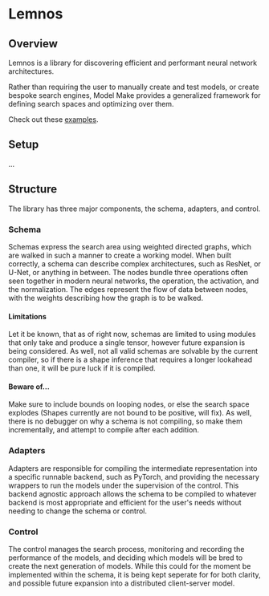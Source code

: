 # Lemnos 

## Overview

Lemnos is a library for discovering efficient and performant neural network architectures.

Rather than requiring the user to manually create and test models, or create bespoke search engines,
Model Make provides a generalized framework for defining search spaces and optimizing over them.

Check out these [examples](examples).

## Setup 

... 

## Structure

The library has three major components, the schema, adapters, and control.

### Schema

Schemas express the search area using weighted directed graphs, which are walked in such a manner to create a working model. 
When built correctly, a schema can describe complex architectures, such as ResNet, or U-Net, or anything in between. 
The nodes bundle three operations often seen together in modern neural networks, the operation, the activation, and the normalization.
The edges represent the flow of data between nodes, with the weights describing how the graph is to be walked.

#### Limitations

Let it be known, that as of right now, schemas are limited to using modules that only take and produce a single tensor,
however future expansion is being considered. As well, not all valid schemas are solvable by the current compiler,
so if there is a shape inference that requires a longer lookahead than one, it will be pure luck if it is compiled.

#### Beware of...  

Make sure to include bounds on looping nodes, or else the search space explodes (Shapes currently are not bound to be positive, will fix).
As well, there is no debugger on why a schema is not compiling, so make them incrementally, and attempt to compile after each addition.

### Adapters

Adapters are responsible for compiling the intermediate representation into a specific runnable backend, such as PyTorch,
and providing the necessary wrappers to run the models under the supervision of the control.
This backend agnostic approach allows the schema to be compiled to whatever backend is most appropriate and efficient for the user's needs without needing to change the schema or control.

### Control

The control manages the search process, monitoring and recording the performance of the models,
and deciding which models will be bred to create the next generation of models.
While this could for the moment be implemented within the schema, it is being kept seperate for for both clarity,
and possible future expansion into a distributed client-server model.
